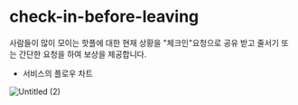 # check-in-before-leaving
사람들이 많이 모이는 핫플에 대한 현재 상황을 "체크인"요청으로 공유 받고 줄서기 또는 간단한 요청을 하여 보상을 제공합니다.

- 서비스의 플로우 차트
  
![Untitled (2)](https://github.com/user-attachments/assets/a20242f2-deeb-4341-93a5-c21227500cdb)
